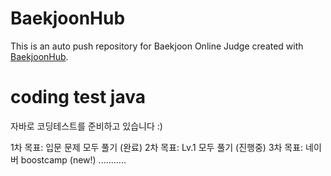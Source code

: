 # BaekjoonHub
This is an auto push repository for Baekjoon Online Judge created with [BaekjoonHub](https://github.com/BaekjoonHub/BaekjoonHub).

# coding test java
자바로 코딩테스트를 준비하고 있습니다 :)

1차 목표: 입문 문제 모두 풀기 (완료)
2차 목표: Lv.1 모두 풀기 (진행중)
3차 목표: 네이버 boostcamp (new!)
...........
